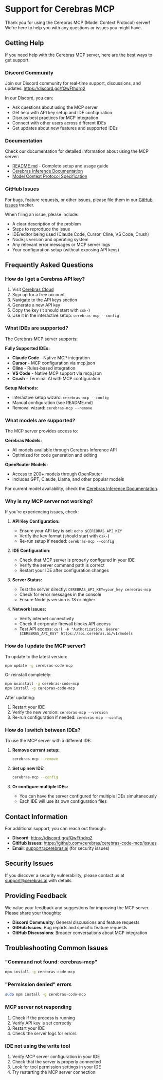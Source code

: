 # Support for Cerebras MCP

Thank you for using the Cerebras MCP (Model Context Protocol) server! We're here to help you with any questions or issues you might have.

## Getting Help

If you need help with the Cerebras MCP server, here are the best ways to get support:

### Discord Community

Join our Discord community for real-time support, discussions, and updates:
https://discord.gg/fQwFthdrq2

In our Discord, you can:
- Ask questions about using the MCP server
- Get help with API key setup and IDE configuration
- Discuss best practices for MCP integration
- Connect with other users across different IDEs
- Get updates about new features and supported IDEs

### Documentation

Check our documentation for detailed information about using the MCP server:
- [README.md](README.md) - Complete setup and usage guide
- [Cerebras Inference Documentation](https://inference-docs.cerebras.ai/)
- [Model Context Protocol Specification](https://modelcontextprotocol.io/)

### GitHub Issues

For bugs, feature requests, or other issues, please file them in our [GitHub issues](https://github.com/cerebras/cerebras-code-mcp/issues) tracker.

When filing an issue, please include:
- A clear description of the problem
- Steps to reproduce the issue
- IDE/editor being used (Claude Code, Cursor, Cline, VS Code, Crush)
- Node.js version and operating system
- Any relevant error messages or MCP server logs
- Your configuration setup (without exposing API keys)

## Frequently Asked Questions

### How do I get a Cerebras API key?

1. Visit [Cerebras Cloud](https://cloud.cerebras.ai/)
2. Sign up for a free account
3. Navigate to the API keys section
4. Generate a new API key
5. Copy the key (it should start with `csk-`)
6. Use it in the interactive setup: `cerebras-mcp --config`

### What IDEs are supported?

The Cerebras MCP server supports:

**Fully Supported IDEs:**
- **Claude Code** - Native MCP integration
- **Cursor** - MCP configuration via mcp.json
- **Cline** - Rules-based integration
- **VS Code** - Native MCP support via mcp.json
- **Crush** - Terminal AI with MCP configuration

**Setup Methods:**
- Interactive setup wizard: `cerebras-mcp --config`
- Manual configuration (see README.md)
- Removal wizard: `cerebras-mcp --remove`

### What models are supported?

The MCP server provides access to:

**Cerebras Models:**
- All models available through Cerebras Inference API
- Optimized for code generation and editing

**OpenRouter Models:**
- Access to 200+ models through OpenRouter
- Includes GPT, Claude, Llama, and other popular models

For current model availability, check the [Cerebras Inference Documentation](https://inference-docs.cerebras.ai/).

### Why is my MCP server not working?

If you're experiencing issues, check:

1. **API Key Configuration:**
   - Ensure your API key is set: `echo $CEREBRAS_API_KEY`
   - Verify the key format (should start with `csk-`)
   - Re-run setup if needed: `cerebras-mcp --config`

2. **IDE Configuration:**
   - Check that MCP server is properly configured in your IDE
   - Verify the server command path is correct
   - Restart your IDE after configuration changes

3. **Server Status:**
   - Test the server directly: `CEREBRAS_API_KEY=your_key cerebras-mcp`
   - Check for error messages in the console
   - Ensure Node.js version is 18 or higher

4. **Network Issues:**
   - Verify internet connectivity
   - Check if corporate firewall blocks API access
   - Test API access: `curl -H "Authorization: Bearer $CEREBRAS_API_KEY" https://api.cerebras.ai/v1/models`

### How do I update the MCP server?

To update to the latest version:

```bash
npm update -g cerebras-code-mcp
```

Or reinstall completely:

```bash
npm uninstall -g cerebras-code-mcp
npm install -g cerebras-code-mcp
```

After updating:
1. Restart your IDE
2. Verify the new version: `cerebras-mcp --version`
3. Re-run configuration if needed: `cerebras-mcp --config`

### How do I switch between IDEs?

To use the MCP server with a different IDE:

1. **Remove current setup:**
   ```bash
   cerebras-mcp --remove
   ```

2. **Set up new IDE:**
   ```bash
   cerebras-mcp --config
   ```

3. **Or configure multiple IDEs:**
   - You can have the server configured for multiple IDEs simultaneously
   - Each IDE will use its own configuration files

## Contact Information

For additional support, you can reach out through:
- **Discord**: https://discord.gg/fQwFthdrq2
- **GitHub Issues**: https://github.com/cerebras/cerebras-code-mcp/issues
- **Email**: support@cerebras.ai (for security issues)

## Security Issues

If you discover a security vulnerability, please contact us at support@cerebras.ai with details.

## Providing Feedback

We value your feedback and suggestions for improving the MCP server. Please share your thoughts:

- **Discord Community**: General discussions and feature requests
- **GitHub Issues**: Bug reports and specific feature requests
- **GitHub Discussions**: Broader conversations about MCP integration

## Troubleshooting Common Issues

### "Command not found: cerebras-mcp"
```bash
npm install -g cerebras-code-mcp
```

### "Permission denied" errors
```bash
sudo npm install -g cerebras-code-mcp
```

### MCP server not responding
1. Check if the process is running
2. Verify API key is set correctly
3. Restart your IDE
4. Check the server logs for errors

### IDE not using the write tool
1. Verify MCP server configuration in your IDE
2. Check that the server is properly connected
3. Look for tool permission settings in your IDE
4. Try restarting the MCP server connection
